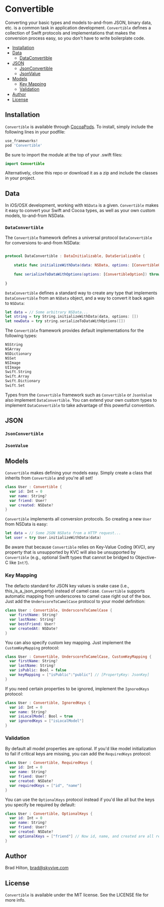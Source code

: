 # Convertible

Converting your basic types and models to-and-from JSON, binary data, etc. is a common task in application development. `Convertible` defines a collection of Swift protocols and implementations that makes the conversion process easy, so you don't have to write boilerplate code.

- [Installation](#installation)
- [Data](#data)
  - [DataConvertible](#dataconvertible)
- [JSON](#json)
  - [JsonConvertible](#jsonconvertible)
  - [JsonValue](#jsonvalue)
- [Models](#models)
  - [Key Mapping](#key-mapping)
  - [Validation](#validation)
- [Author](#author)
- [License](#license)

## Installation

`Convertible` is available through [CocoaPods](http://cocoapods.org). To install, simply include the following lines in your podfile:
```ruby
use_frameworks!
pod 'Convertible'
```
Be sure to import the module at the top of your .swift files:
```swift
import Convertible
```
Alternatively, clone this repo or download it as a zip and include the classes in your project.

## Data

In iOS/OSX development, working with `NSData` is a given. `Convertible` makes it easy to convert your Swift and Cocoa types, as well as your own custom models, to-and-from NSData. 

### `DataConvertible`

The `Convertible` framework defines a universal protocol `DataConvertible` for conversions to-and-from NSData:
```swift

protocol DataConvertible : DataInitializable, DataSerializable {
    
    static func initializeWithData(data: NSData, options: [ConvertibleOption]) throws -> Self
    
    func serializeToDataWithOptions(options: [ConvertibleOption]) throws -> NSData
    
}

```
`DataConvertible` defines a standard way to create any type that implements `DataConvertible` from an `NSData` object, and a way to convert it back again to `NSData`:
```swift
let data = // Some arbitrary NSData...
let string = try String.initializeWithData(data, options: [])
let newData = try string.serializeToDataWithOptions([])
```
The `Convertible` framework provides default implementations for the following types:
```swift
NSString
NSArray
NSDictionary
NSSet
NSImage
UIImage
Swift.String
Swift.Array
Swift.Dictionary
Swift.Set
```
Types from the `Convertible` framework such as `Convertible` or `JsonValue` also implement `DataConvertible`. You can extend your own custom types to implement `DataConvertible` to take advantage of this powerful convention.

## JSON

### `JsonConvertible`

### `JsonValue`

## Models

`Convertible` makes defining your models easy. Simply create a class that inherits from `Convertible` and you're all set!
```swift
class User : Convertible {
  var id: Int = 0
  var name: String?
  var friend: User?
  var created: NSDate?
}
```
`Convertible` implements all conversion protocols. So creating a new `User` from NSData is easy:
```swift
let data = // Some JSON NSData from a HTTP request...
let user = try User.initializeWithData(data)
```
Be aware that because `Convertible` relies on Key-Value Coding (KVC), any property that is unsupported by KVC will also be unsupported by `Convertible` (e.g., optional Swift types that cannot be bridged to Objective-C like `Int?`).

### Key Mapping

The defacto standard for JSON key values is snake case (i.e., this_is_a_json_property) instead of camel case. `Convertible` supports automatic mapping from underscores to camel case right out of the box. Just add the `UnderscoreToCamelCase` protocol to your model definition:
```swift
class User : Convertible, UnderscoreToCamelCase {
  var firstName: String?
  var lastName: String?
  var bestFriend: User?
  var createdAt: NSDate?
}
```
You can also specify custom key mapping. Just implement the `CustomKeyMapping` protocol:
```swift
class User : Convertible, UnderscoreToCamelCase, CustomKeyMapping {
  var firstName: String?
  var lastName: String?
  var isPublic: Bool = false
  var keyMapping = ["isPublic":"public"] // [PropertyKey: JsonKey]
}
```
If you need certain properties to be ignored, implement the `IgnoredKeys` protocol:
```swift
class User : Convertible, IgnoredKeys {
  var id: Int = 0
  var name: String?
  var isLocalModel: Bool = true
  var ignoredKeys = ["isLocalModel"]
}
```

### Validation

By default all model properties are optional. If you'd like model initialization to fail if critical keys are missing, you can add the `RequiredKeys` protocol:
```swift
class User : Convertible, RequiredKeys {
  var id: Int = 0
  var name: String?
  var friend: User?
  var created: NSDate?
  var requiredKeys = ["id", "name"]
}
```
You can use the `OptionalKeys` protocol instead if you'd like all but the keys you specify be required by default:
```swift
class User : Convertible, OptionalKeys {
  var id: Int = 0
  var name: String?
  var friend: User?
  var created: NSDate?
  var optionalKeys = ["friend"] // Now id, name, and created are all required keys
}
```

## Author

Brad Hilton, brad@skyvive.com

## License

`Convertible` is available under the MIT license. See the LICENSE file for more info.
